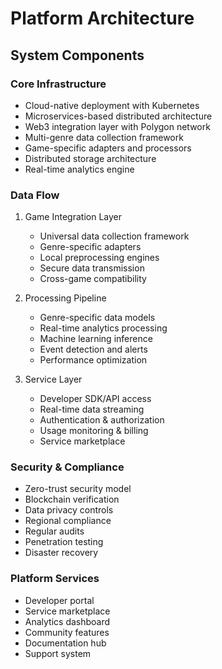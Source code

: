 # Platform Architecture

## System Components

### Core Infrastructure
- Cloud-native deployment with Kubernetes
- Microservices-based distributed architecture
- Web3 integration layer with Polygon network
- Multi-genre data collection framework
- Game-specific adapters and processors
- Distributed storage architecture
- Real-time analytics engine

### Data Flow
1. Game Integration Layer
   - Universal data collection framework
   - Genre-specific adapters
   - Local preprocessing engines
   - Secure data transmission
   - Cross-game compatibility

2. Processing Pipeline
   - Genre-specific data models
   - Real-time analytics processing
   - Machine learning inference
   - Event detection and alerts
   - Performance optimization

3. Service Layer
   - Developer SDK/API access
   - Real-time data streaming
   - Authentication & authorization
   - Usage monitoring & billing
   - Service marketplace

### Security & Compliance
- Zero-trust security model
- Blockchain verification
- Data privacy controls
- Regional compliance
- Regular audits
- Penetration testing
- Disaster recovery

### Platform Services
- Developer portal
- Service marketplace
- Analytics dashboard
- Community features
- Documentation hub
- Support system
